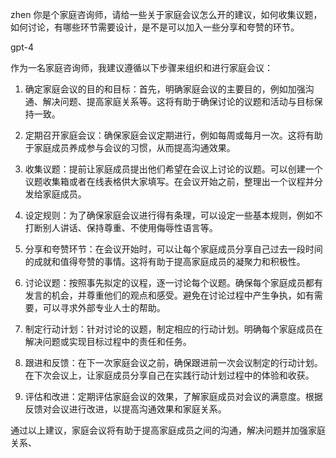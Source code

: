 zhen
你是个家庭咨询师，请给一些关于家庭会议怎么开的建议，如何收集议题，如何讨论，有哪些环节需要设计，是不是可以加入一些分享和夸赞的环节。

gpt-4

作为一名家庭咨询师，我建议遵循以下步骤来组织和进行家庭会议：

1. 确定家庭会议的目的和目标：首先，明确家庭会议的主要目的，例如加强沟通、解决问题、提高家庭关系等。这将有助于确保讨论的议题和活动与目标保持一致。
    
2. 定期召开家庭会议：确保家庭会议定期进行，例如每周或每月一次。这将有助于家庭成员养成参与会议的习惯，从而提高沟通效果。
    
3. 收集议题：提前让家庭成员提出他们希望在会议上讨论的议题。可以创建一个议题收集箱或者在线表格供大家填写。在会议开始之前，整理出一个议程并分发给家庭成员。
    
4. 设定规则：为了确保家庭会议进行得有条理，可以设定一些基本规则，例如不打断别人讲话、保持尊重、不使用侮辱性语言等。
    
5. 分享和夸赞环节：在会议开始时，可以让每个家庭成员分享自己过去一段时间的成就和值得夸赞的事情。这将有助于提高家庭成员的凝聚力和积极性。
    
6. 讨论议题：按照事先拟定的议程，逐一讨论每个议题。确保每个家庭成员都有发言的机会，并尊重他们的观点和感受。避免在讨论过程中产生争执，如有需要，可以寻求外部专业人士的帮助。
    
7. 制定行动计划：针对讨论的议题，制定相应的行动计划。明确每个家庭成员在解决问题或实现目标过程中的责任和任务。
    
8. 跟进和反馈：在下一次家庭会议之前，确保跟进前一次会议制定的行动计划。在下次会议上，让家庭成员分享自己在实践行动计划过程中的体验和收获。
    
9. 评估和改进：定期评估家庭会议的效果，了解家庭成员对会议的满意度。根据反馈对会议进行改进，以提高沟通效果和家庭关系。
    

通过以上建议，家庭会议将有助于提高家庭成员之间的沟通，解决问题并加强家庭关系、